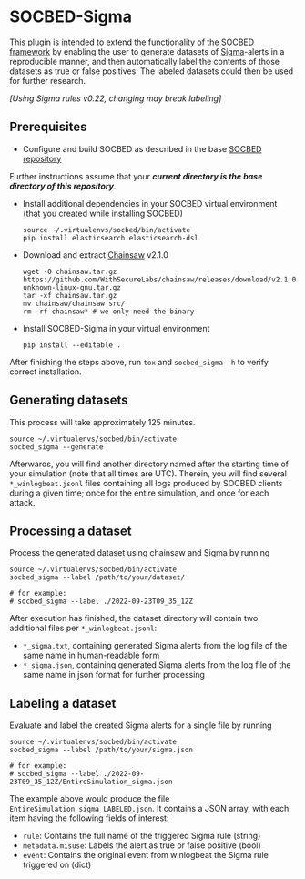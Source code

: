 # SOCBED-Sigma
This plugin is intended to extend the functionality of the [SOCBED framework](https://github.com/fkie-cad/socbed)
by enabling the user to generate datasets of [Sigma](https://github.com/SigmaHQ/sigma)-alerts in a reproducible manner, 
and then automatically label the contents of those datasets as true or false positives.
The labeled datasets could then be used for further research.

_[Using Sigma rules v0.22, changing may break labeling]_

## Prerequisites
- Configure and build SOCBED as described in the base [SOCBED repository](https://github.com/fkie-cad/socbed)

Further instructions assume that your _**current directory is the base directory of this repository**_.
- Install additional dependencies in your SOCBED virtual environment (that you created while installing SOCBED)
    ```shell
    source ~/.virtualenvs/socbed/bin/activate
    pip install elasticsearch elasticsearch-dsl
    ```
- Download and extract [Chainsaw](https://github.com/WithSecureLabs/chainsaw) v2.1.0
    ```shell
  wget -O chainsaw.tar.gz https://github.com/WithSecureLabs/chainsaw/releases/download/v2.1.0/chainsaw_x86_64-unknown-linux-gnu.tar.gz
  tar -xf chainsaw.tar.gz
  mv chainsaw/chainsaw src/
  rm -rf chainsaw* # we only need the binary
    ```
- Install SOCBED-Sigma in your virtual environment
    ```shell
  pip install --editable .
    ```
After finishing the steps above, run `tox` and `socbed_sigma -h` to verify correct installation.


## Generating datasets
This process will take approximately 125 minutes.
```shell
source ~/.virtualenvs/socbed/bin/activate
socbed_sigma --generate
```
Afterwards, you will find another directory named after the starting time of your simulation (note that all times are UTC).
Therein, you will find several `*_winlogbeat.jsonl` files containing all logs produced by SOCBED clients during a given time;
once for the entire simulation, and once for each attack.


## Processing a dataset
Process the generated dataset using chainsaw and Sigma by running
```shell
source ~/.virtualenvs/socbed/bin/activate
socbed_sigma --label /path/to/your/dataset/

# for example:
# socbed_sigma --label ./2022-09-23T09_35_12Z
```
After execution has finished, the dataset directory will contain two additional files per `*_winlogbeat.jsonl`:
- `*_sigma.txt`, containing generated Sigma alerts from the log file of the same name in human-readable form
- `*_sigma.json`, containing generated Sigma alerts from the log file of the same name in json format for further processing


## Labeling a dataset
Evaluate and label the created Sigma alerts for a single file by running
```shell
source ~/.virtualenvs/socbed/bin/activate
socbed_sigma --label /path/to/your/sigma.json

# for example:
# socbed_sigma --label ./2022-09-23T09_35_12Z/EntireSimulation_sigma.json
```
The example above would produce the file `EntireSimulation_sigma_LABELED.json`.
It contains a JSON array, with each item having the following fields of interest:
- `rule`: Contains the full name of the triggered Sigma rule (string)
- `metadata.misuse`: Labels the alert as true or false positive (bool)
- `event`: Contains the original event from winlogbeat the Sigma rule triggered on (dict)
